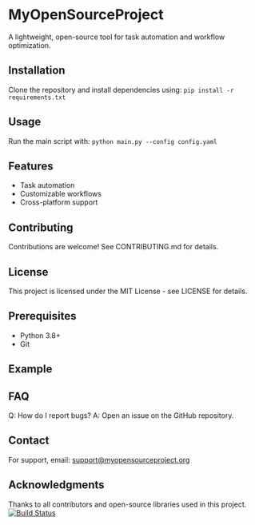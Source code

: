 # MyOpenSourceProject
A lightweight, open-source tool for task automation and workflow optimization.
## Installation
Clone the repository and install dependencies using: `pip install -r requirements.txt`
## Usage
Run the main script with: `python main.py --config config.yaml`
## Features
- Task automation
- Customizable workflows
- Cross-platform support
## Contributing
Contributions are welcome! See CONTRIBUTING.md for details.
## License
This project is licensed under the MIT License - see LICENSE for details.
## Prerequisites
- Python 3.8+
- Git
## Example

## FAQ
Q: How do I report bugs?
A: Open an issue on the GitHub repository.
## Contact
For support, email: support@myopensourceproject.org
## Acknowledgments
Thanks to all contributors and open-source libraries used in this project.
[![Build Status](https://github.com/user/myopensourceproject/workflows/CI/badge.svg)](https://github.com/user/myopensourceproject/actions)
